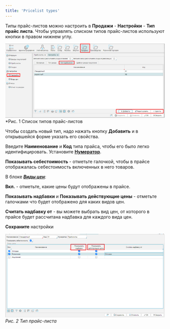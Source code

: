 ```yaml
---
title: 'Pricelist types'
---
```


Типы прайс-листов можно настроить в **Продажи** - **Настройки** - **Тип прайс листа**. Чтобы управлять списком типов прайс-листов используют кнопки в правом нижнем углу.

![](images/Pricelist_types_1.png)
*Рис. 1 Список типов прайс-листов

  

Чтобы создать новый тип, надо нажать кнопку **Добавить** и в открывшейся форме указать его свойства.

Введите **Наименование** и **Код** типа прайса, чтобы его было легко идентифицировать. Установите [**Нумератор**](Numerators.md).

**Показывать себестоимость** - отметьте галочкой, чтобы в прайсе отображалась себестоимость включенных в него товаров. 

В блоке ***[Виды цен](Price_type_settings.md)***:

**Вкл.** - отметьте, какие цены будут отображены в прайсе.

**Показывать надбавки** и **Показывать действующие цены** - отметьте галочками что будет отображено для каких видов цен.

**Считать надбавку от** - вы можете выбрать вид цен, от которого в прайсе будет рассчитана надбавка для каждого вида цен.

**Сохраните** настройки

![](images/Pricelist_types_2.png)
*Рис. 2 Тип прайс-листа*

  

  

  


